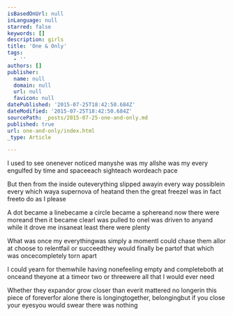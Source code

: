 ```yaml
---
isBasedOnUrl: null
inLanguage: null
starred: false
keywords: []
description: girls
title: 'One & Only'
tags:
  - ''
authors: []
publisher:
  name: null
  domain: null
  url: null
  favicon: null
datePublished: '2015-07-25T18:42:50.684Z'
dateModified: '2015-07-25T18:42:50.684Z'
sourcePath: _posts/2015-07-25-one-and-only.md
published: true
url: one-and-only/index.html
_type: Article

---
```

I used to see onenever noticed manyshe was my allshe was my every engulfed by time and spaceeach sighteach wordeach pace

But then from the inside outeverything slipped awayin every way possiblein every which waya supernova of heatand then the great freezeI was in fact freeto do as I please

A dot became a linebecame a circle became a sphereand now there were moreand then it became clearI was pulled to oneI was driven to anyand while it drove me insaneat least there were plenty

What was once my everythingwas simply a momentI could chase them allor at choose to relentfail or succeedthey would finally be partof that which was oncecompletely torn apart

I could yearn for themwhile having nonefeeling empty and completeboth at onceand theyone at a timeor two or threewere all that I would ever need

Whether they expandor grow closer than everit mattered no longerin this piece of foreverfor alone there is longingtogether, belongingbut if you close your eyesyou would swear there was nothing